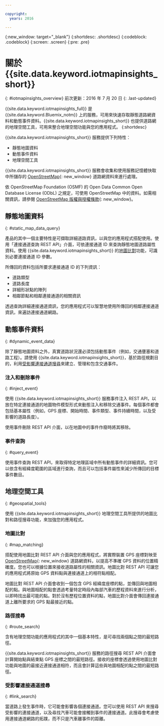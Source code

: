 ```yaml
---

copyright:
  years: 2016

---
```


{:new_window: target="_blank"}
{:shortdesc: .shortdesc}
{:codeblock: .codeblock}
{:screen: .screen}
{:pre: .pre}


# 關於 {{site.data.keyword.iotmapinsights_short}}
{: #iotmapinsights_overview}
前次更新：2016 年 7 月 20 日
{: .last-updated}

{{site.data.keyword.iotmapinsights_full}} 是 {{site.data.keyword.Bluemix_notm}} 上的服務，可用來快速存取靜態道路網資料和動態事件資料。{{site.data.keyword.iotmapinsights_short}} 也提供道路網的地理空間工具，可用來整合地理空間功能與您的應用程式。
{:shortdesc}

{{site.data.keyword.iotmapinsights_short}} 服務提供下列特性：

- 靜態地圖資料
- 動態事件資料
- 地理空間工具

{{site.data.keyword.iotmapinsights_short}} 服務會收集和使用服務記憶體快取中所儲存的 [OpenStreetMap](http://www.openstreetmap.org/){: new_window} 道路網資料來進行處理。

依 OpenStreetMap Foundation (OSMF) 的 Open Data Common Open Database License (ODbL) 之規定，可使用 OpenStreetMap 中的資料。如需相關資訊，請參閱 [OpenStreetMap 版權與授權條款](http://www.openstreetmap.org/copyright){: new_window}。

## 靜態地圖資料
{: #static_map_data_query}

產品的其中一個主要特性是可擷取詳細道路資訊，以與您的應用程式搭配使用。使用「連接通道查詢 REST API」介面，可依連接通道 ID 來查詢靜態地圖道路屬性資料。使用 {{site.data.keyword.iotmapinsights_short}} 的[地圖比對](#map_matching)功能，可識別必要連接通道 ID 參數。

所傳回的資料包括所要求連接通道 ID 的下列資訊：

- 道路類型
- 道路長度
- 詳細形狀點的陣列
- 相鄰節點和相鄰連接通道的相關資訊

透過查詢詳細連接通道資訊，您的應用程式可以智慧地使用所傳回的相鄰連接通道資訊，來遍訪連接通道網路。

## 動態事件資料
{: #dynamic_event_data}

除了靜態地圖資料之外，真實道路狀況還必須包括動態事件（例如，交通壅塞和道路工程）。請使用 {{site.data.keyword.iotmapinsights_short}}，基於路徑規劃目的，利用[受影響連接通道搜尋](#link_search)來建立、管理和包含交通事件。

### 注入和刪除事件
{: #inject_event}

使用 {{site.data.keyword.iotmapinsights_short}} 服務事件注入 REST API，以放在特定連接通道的地圖物件模型形式來動態注入和移除交通事件。每個事件都會包括基本屬性（例如，GPS 座標、開始時間、事件類型、事件持續時間，以及受影響的道路長度）。

使用事件刪除 REST API 介面，以在地圖中的事件作廢時將其移除。

### 事件查詢
{: #query_event}

使用事件查詢 REST API，來取得特定地理區域中所有動態事件的詳細資訊。您可以依含有經緯度範圍的區域進行查詢，而且可以包括事件屬性來減少所傳回的目標事件數目。

## 地理空間工具
{: #geospatial_tools}

使用 {{site.data.keyword.iotmapinsights_short}} 地理空間工具所提供的地圖比對和路徑搜尋功能，來加強您的應用程式。

### 地圖比對
{: #map_matching}

搭配使用地圖比對 REST API 介面與您的應用程式，將實際裝置 GPS 座標對映至 [OpenStreetMap](http://www.openstreetmap.org/){: new_window} 道路網資料，以提高不準確 GPS 資料的位置精確度。您也可以根據位置來接收道路屬性的相關資訊。地圖比對 REST API 可讓您的應用程式將原始 GPS 資料點與連接通道上的相符點相配。

地圖比對 REST API 介面會收到一個包含 GPS 經緯度座標的點，並傳回與地圖相配的點。與地圖相配的點會透過考量特定時段內每部汽車的歷程資料來進行分析，以即時找出最可能的點。對於沒有歷程位置資料的點，地圖比對介面會傳回連接通道上離所要求的 GPS 點最接近的點。

### 路徑搜尋
{: #route_search}

含有地理空間功能的應用程式的其中一個基本特性，是可尋找兩個點之間的最短路徑。  

{{site.data.keyword.iotmapinsights_short}} 服務的路徑搜尋 REST API 介面會計算開始點與結束點 GPS 座標之間的最短路徑。接收的座標會透過使用地圖比對功能與地圖的最接近連接通道相符，而且會計算這些與地圖相配的點之間的最短路徑。

### 受影響連接通道搜尋
{: #link_search}

當道路上發生事件時，它可能會影響各個連接通道。您可以使用 REST API 來搜尋受影響的連接通道，以及尋找汽車可能會接觸到事件的連接通道。此搜尋會考慮使用連接通道網路的拓蹼，而不只是汽車離事件的距離。

